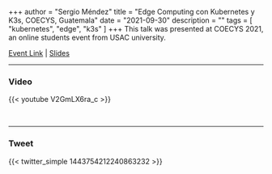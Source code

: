 +++
author = "Sergio Méndez"
title = "Edge Computing con Kubernetes y K3s, COECYS, Guatemala"
date = "2021-09-30"
description = ""
tags = [
    "kubernetes",
    "edge",
    "k3s"
]
+++
This talk was presented at COECYS 2021, an online students event from USAC university.

[Event Link](https://coecys.org.gt/#timeline) | 
[Slides](https://b.link/EdgeK3sCOECYS2021)
<!--more-->
---

### Video

{{< youtube V2GmLX6ra_c >}}

<br>

---

### Tweet

{{< twitter_simple 1443754212240863232 >}}

<br>
